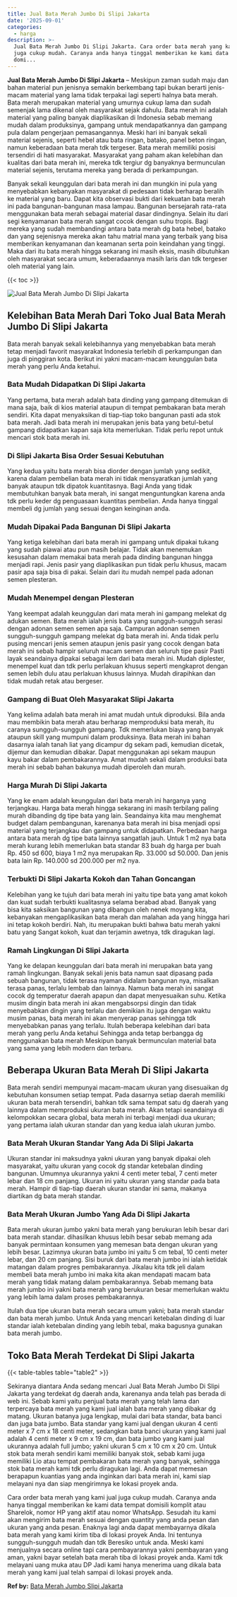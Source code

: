 ```yaml
---
title: Jual Bata Merah Jumbo Di Slipi Jakarta
date: '2025-09-01'
categories:
  - harga
description: >-
  Jual Bata Merah Jumbo Di Slipi Jakarta. Cara order bata merah yang kami jual
  juga cukup mudah. Caranya anda hanya tinggal memberikan ke kami data tempat
  domi...
---
```


**Jual Bata Merah Jumbo Di Slipi Jakarta** – Meskipun zaman sudah maju dan bahan material pun jenisnya semakin berkembang tapi bukan berarti jenis-macam material yang lama tidak terpakai lagi seperti halnya bata merah. Bata merah merupakan material yang umurnya cukup lama dan sudah semenjak lama dikenal oleh masyarakat sejak dahulu. Bata merah ini adalah material yang paling banyak diaplikasikan di Indonesia sebab memang mudah dalam produksinya, gampang untuk mendapatkannya dan gampang pula dalam pengerjaan pemasangannya. Meski hari ini banyak sekali material sejenis, seperti hebel atau bata ringan, batako, panel beton ringan, namun keberadaan bata merah tdk tergeser. Bata merah memiliki posisi tersendiri di hati masyarakat. Masyarakat yang paham akan kelebihan dan kualitas dari bata merah ini, mereka tdk tergiur dg banyaknya bermunculan material sejenis, terutama mereka yang berada di perkampungan.

Banyak sekali keunggulan dari bata merah ini dan mungkin ini pula yang menyebabkan kebanyakan masyarakat di pedesaan tidak berharap beralih ke material yang baru. Dapat kita observasi bukti dari kekuatan bata merah ini pada bangunan-bangunan masa lampau. Bangunan bersejarah rata-rata menggunakan bata merah sebagai material dasar dindingnya. Selain itu dari segi kenyamanan bata merah sangat cocok dengan suhu tropis. Bagi mereka yang sudah membandingi antara bata merah dg bata hebel, batako dan yang sejenisnya mereka akan tahu matrial mana yang terbaik yang bisa memberikan kenyamanan dan keamanan serta poin keindahan yang tinggi. Maka dari itu bata merah hingga sekarang ini masih eksis, masih dibutuhkan oleh masyarakat secara umum, keberadaannya masih laris dan tdk tergeser oleh material yang lain.

{{< toc >}}

![Jual Bata Merah Jumbo Di Slipi Jakarta](/images/jual-bata-merah-08.png)

## Kelebihan Bata Merah Dari Toko Jual Bata Merah Jumbo Di Slipi Jakarta

Bata merah banyak sekali kelebihannya yang menyebabkan bata merah tetap menjadi favorit masyarakat Indonesia terlebih di perkampungan dan juga di pinggiran kota. Berikut ini yakni macam-macam keunggulan bata merah yang perlu Anda ketahui.

### Bata Mudah Didapatkan Di Slipi Jakarta

Yang pertama, bata merah adalah bata dinding yang gampang ditemukan di mana saja, baik di kios material ataupun di tempat pembakaran bata merah sendiri. Kita dapat menyaksikan di tiap-tiap toko bangunan pasti ada stok bata merah. Jadi bata merah ini merupakan jenis bata yang betul-betul gampang didapatkan kapan saja kita memerlukan. Tidak perlu repot untuk mencari stok bata merah ini.

### Di Slipi Jakarta Bisa Order Sesuai Kebutuhan

Yang kedua yaitu bata merah bisa diorder dengan jumlah yang sedikit, karena dalam pembelian bata merah ini tidak mensyaratkan jumlah yang banyak ataupun tdk dipatok kuantitasnya. Bagi Anda yang tidak membutuhkan banyak bata merah, ini sangat menguntungkan karena anda tdk perlu keder dg penguasaan kuantitas pembelian. Anda hanya tinggal membeli dg jumlah yang sesuai dengan keinginan anda.

### Mudah Dipakai Pada Bangunan Di Slipi Jakarta

Yang ketiga kelebihan dari bata merah ini gampang untuk dipakai tukang yang sudah piawai atau pun masih belajar. Tidak akan menemukan kesusahan dalam memakai bata merah pada dinding bangunan hingga menjadi rapi. Jenis pasir yang diaplikasikan pun tidak perlu khusus, macam pasir apa saja bisa di pakai. Selain dari itu mudah nempel pada adonan semen plesteran.

### Mudah Menempel dengan Plesteran

Yang keempat adalah keunggulan dari mata merah ini gampang melekat dg adukan semen. Bata merah ialah jenis bata yang sungguh-sungguh serasi dengan adonan semen semen apa saja. Campuran adonan semen sungguh-sungguh gampang melekat dg bata merah ini. Anda tidak perlu pusing mencari jenis semen ataupun jenis pasir yang cocok dengan bata merah ini sebab hampir seluruh macam semen dan seluruh tipe pasir Pasti layak seandainya dipakai sebagai lem dari bata merah ini. Mudah diplester, menempel kuat dan tdk perlu perlakuan khusus seperti mengkaprot dengan semen lebih dulu atau perlakuan khusus lainnya. Mudah dirapihkan dan tidak mudah retak atau bergeser.

### Gampang di Buat Oleh Masyarakat Slipi Jakarta

Yang kelima adalah bata merah ini amat mudah untuk diproduksi. Bila anda mau membikin bata merah atau berharap memproduksi bata merah, itu caranya sungguh-sungguh gampang. Tdk memerlukan biaya yang banyak ataupun skill yang mumpuni dalam produksinya. Bata merah ini bahan dasarnya ialah tanah liat yang dicampur dg sekam padi, kemudian dicetak, dijemur dan kemudian dibakar. Dapat menggunakan api sekam maupun kayu bakar dalam pembakarannya. Amat mudah sekali dalam produksi bata merah ini sebab bahan bakunya mudah diperoleh dan murah.

### Harga Murah Di Slipi Jakarta

Yang ke enam adalah keunggulan dari bata merah ini harganya yang terjangkau. Harga bata merah hingga sekarang ini masih terbilang paling murah dibanding dg tipe bata yang lain. Seandainya kita mau menghemat budget dalam pembangunan, karenanya bata merah ini bisa menjadi opsi material yang terjangkau dan gampang untuk didapatkan. Perbedaan harga antara bata merah dg tipe bata lainnya sangatlah jauh. Untuk 1 m2 nya bata merah kurang lebih memerlukan bata standar 83 buah dg harga per buah Rp. 450 sd 600, biaya 1 m2 nya merupakan Rp. 33.000 sd 50.000. Dan jenis bata lain Rp. 140.000 sd 200.000 per m2 nya.

### Terbukti Di Slipi Jakarta Kokoh dan Tahan Goncangan

Kelebihan yang ke tujuh dari bata merah ini yaitu tipe bata yang amat kokoh dan kuat sudah terbukti kualitasnya selama berabad abad. Banyak yang bisa kita saksikan bangunan yang dibangun oleh nenek moyang kita, kebanyakan mengaplikasikan bata merah dan malahan ada yang hingga hari ini tetap kokoh berdiri. Nah, itu merupakan bukti bahwa batu merah yakni batu yang Sangat kokoh, kuat dan terjamin awetnya, tdk diragukan lagi.

### Ramah Lingkungan Di Slipi Jakarta

Yang ke delapan keunggulan dari bata merah ini merupakan bata yang ramah lingkungan. Banyak sekali jenis bata namun saat dipasang pada sebuah bangunan, tidak terasa nyaman didalam bangunan nya, misalkan terasa panas, terlalu lembab dan lainnya. Namun bata merah ini sangat cocok dg temperatur daerah apapun dan dapat menyesuaikan suhu. Ketika musim dingin bata merah ini akan mengabsorpsi dingin dan tidak menyebabkan dingin yang terlalu dan demikian itu juga dengan waktu musim panas, bata merah ini akan menyerap panas sehingga tdk menyebabkan panas yang terlalu. Itulah beberapa kelebihan dari bata merah yang perlu Anda ketahui Sehingga anda tetap berbangga dg menggunakan bata merah Meskipun banyak bermunculan material bata yang sama yang lebih modern dan terbaru.

## Beberapa Ukuran Bata Merah Di Slipi Jakarta

Bata merah sendiri mempunyai macam-macam ukuran yang disesuaikan dg kebutuhan konsumen setiap tempat. Pada dasarnya setiap daerah memiliki ukuran bata merah tersendiri, bahkan tdk sama tempat satu dg daerah yang lainnya dalam memproduksi ukuran bata merah. Akan tetapi seandainya di kelompokkan secara global, bata merah ini terbagi menjadi dua ukuran; yang pertama ialah ukuran standar dan yang kedua ialah ukuran jumbo.

### Bata Merah Ukuran Standar Yang Ada Di Slipi Jakarta

Ukuran standar ini maksudnya yakni ukuran yang banyak dipakai oleh masyarakat, yaitu ukuran yang cocok dg standar ketebalan dinding bangunan. Umumnya ukurannya yakni 4 centi meter tebal, 7 centi meter lebar dan 18 cm panjang. Ukuran ini yaitu ukuran yang standar pada bata merah. Hampir di tiap-tiap daerah ukuran standar ini sama, makanya diartikan dg bata merah standar.

### Bata Merah Ukuran Jumbo Yang Ada Di Slipi Jakarta

Bata merah ukuran jumbo yakni bata merah yang berukuran lebih besar dari bata merah standar. dihasilkan khusus lebih besar sebab memang ada banyak permintaan konsumen yang memesan bata dengan ukuran yang lebih besar. Lazimnya ukuran bata jumbo ini yaitu 5 cm tebal, 10 centi meter lebar, dan 20 cm panjang. Sisi buruk dari bata merah jumbo ini ialah ketidak matangan dalam progres pembakarannya. Jikalau kita tdk jeli dalam membeli bata merah jumbo ini maka kita akan mendapati macam bata merah yang tidak matang dalam pembakarannya. Sebab memang bata merah jumbo ini yakni bata merah yang berukuran besar memerlukan waktu yang lebih lama dalam proses pembakarannya.

Itulah dua tipe ukuran bata merah secara umum yakni; bata merah standar dan bata merah jumbo. Untuk Anda yang mencari ketebalan dinding di luar standar ialah ketebalan dinding yang lebih tebal, maka bagusnya gunakan bata merah jumbo.

## Toko Bata Merah Terdekat Di Slipi Jakarta

{{< table-tables table="table2" >}}

Sekiranya diantara Anda sedang mencari Jual Bata Merah Jumbo Di Slipi Jakarta yang terdekat dg daerah anda, karenanya anda telah pas berada di web ini. Sebab kami yaitu penjual bata merah yang telah lama dan terpercaya bata merah yang kami jual ialah bata merah yang dibakar dg matang. Ukuran batanya juga lengkap, mulai dari bata standar, bata banci dan juga bata jumbo. Bata standar yang kami jual dengan ukuran 4 centi meter x 7 cm x 18 centi meter, sedangkan bata banci ukuran yang kami jual adalah 4 centi meter x 9 cm x 19 cm, dan bata jumbo yang kami jual ukurannya adalah full jumbo; yakni ukuran 5 cm x 10 cm x 20 cm. Untuk stok bata merah sendiri kami memiliki banyak stok, sebab kami juga memiliki Lio atau tempat pembakaran bata merah yang banyak, sehingga stok bata merah kami tdk perlu diragukan lagi. Anda dapat memesan berapapun kuantias yang anda inginkan dari bata merah ini, kami siap melayani nya dan siap mengirimnya ke lokasi proyek anda.

Cara order bata merah yang kami jual juga cukup mudah. Caranya anda hanya tinggal memberikan ke kami data tempat domisili komplit atau Sharelok, nomor HP yang aktif atau nomor WhatsApp. Sesudah itu kami akan mengirim bata merah sesuai dengan quantity yang anda pesan dan ukuran yang anda pesan. Enaknya lagi anda dapat membayarnya dikala bata merah yang kami kirim tiba di lokasi proyek Anda. Ini tentunya sungguh-sungguh mudah dan tdk Beresiko untuk anda. Meski kami menjualnya secara online tapi cara pembayarannya yakni pembayaran yang aman, yakni bayar setelah bata merah tiba di lokasi proyek anda. Kami tdk melayani uang muka atau DP Jadi kami hanya menerima uang dikala bata merah yang kami jual telah sampai di lokasi proyek anda.

**Ref by:** [Bata Merah Jumbo Slipi Jakarta](https://id.wikipedia.org/wiki/Bata)
